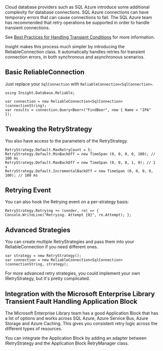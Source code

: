 Cloud database providers such as SQL Azure introduce some additional complexity for database connections. SQL Azure connections can have temporary errors that can cause connections to fail. The SQL Azure team has recommended that retry operations be supported in order to handle transient connections.

See [Best Practices for Handling Transient Conditions](http://windowsazurecat.com/2010/10/best-practices-for-handling-transient-conditions-in-sql-azure-client-applications/) for more information.

Insight makes this process much simpler by introducing the ReliableConnection class. It automatically handles retries for transient connection errors, in both synchronous and asynchronous scenarios.

## Basic ReliableConnection ##

Just replace your `SqlConnection` with `ReliableConnection<SqlConnection>`.

	using Insight.Database.Reliable;

	var connection = new ReliableConnection<SqlConnection>(connectionString);
	var results = connection.Query<Beer>("FindBeer", new { Name = "IPA" });

## Tweaking the RetryStrategy ##

You also have access to the parameters of the RetryStrategy.

	RetryStrategy.Default.MaxRetryCount = 5;
	RetryStrategy.Default.MinBackOff = new TimeSpan (0, 0, 0, 0, 100); // 100 ms
	RetryStrategy.Default.MaxBackOff = new TimeSpan (0, 0, 0, 1, 0); // 1 s
	RetryStrategy.Default.IncrementalBackOff = new TimeSpan (0, 0, 0, 0, 100); // 100 ms

## Retrying Event ##

You can also hook the Retrying event on a per-strategy basis:

	RetryStrategy.Retrying += (sender, re) => { Console.WriteLine("Retrying. Attempt {0}", re.Attempt); };

## Advanced Strategies ##

You can create multiple RetryStrategies and pass them into your ReliableConnection if you need different ones.

	var strategy = new RetryStrategy();
	var connection = new ReliableConnection<SqlConnection>(connectionString, strategy);

For more advanced retry strategies, you could implement your own IRetryStrategy, but it's pretty complicated. 

## Integration with the Microsoft Enterprise Library Transient Fault Handling Application Block ##

The Microsoft Enterprise Library team has a good Application Block that has a lot of options and works across SQL Azure, Azure Service Bus, Azure Storage and Azure Caching. This gives you consistent retry logic across the different types of resources.

You can integrate the Application Block by adding an adapter between IRetryStrategy and the Application Block RetryManager class.